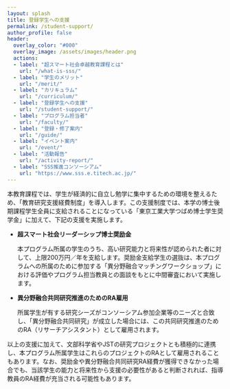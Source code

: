 ```yaml
---
layout: splash
title: 登録学生への支援
permalink: /student-support/
author_profile: false
header:
  overlay_color: "#000"
  overlay_image: /assets/images/header.png
  actions:
  - label: "超スマート社会卓越教育課程とは"
    url: "/what-is-sss/"
  - label: "学生のメリット"
    url: "/merit/"
  - label: "カリキュラム"
    url: "/curriculum/"
  - label: "登録学生への支援​"
    url: "/student-support/"
  - label: "プログラム担当者​"
    url: "/faculty/"
  - label: "登録・修了案内"
    url: "/guide/"
  - label: "イベント案内"
    url: "/event/"
  - label: "活動報告"
    url: "/activity-report/"
  - label: "SSS推進コンソーシアム"
    url: "https://www.sss.e.titech.ac.jp/"
---
```


本教育課程では、学生が経済的に自立し勉学に集中するための環境を整えるため、「教育研究支援経費制度」を導入します。この支援制度では、本学の博士後期課程学生全員に支給されることになっている「東京工業大学つばめ博士学生奨学金」に加えて、下記の支援を実施します。

* **超スマート社会リーダーシップ博士奨励金**

  本プログラム所属の学生のうち、高い研究能力と将来性が認められた者に対して、上限200万円／年を支給します。奨励金支給学生の選抜は、本プログラムへの所属のために参加する「異分野融合マッチングワークショップ」における評価やプログラム担当教員との面談をもとに中間審査において実施します。

* **異分野融合共同研究推進のためのRA雇用**

  所属学生が有する研究シーズがコンソーシアム参加企業等のニーズと合致し、「異分野融合共同研究」が成立した場合には、この共同研究推進のためのRA（リサーチアシスタント）として雇用されます。

以上の支援に加えて、文部科学省やJSTの研究プロジェクトとも積極的に連携し、本プログラム所属学生はこれらのプロジェクトのRAとして雇用されることもあります。なお、奨励金や異分野融合共同研究RA経費が獲得できなかった場合でも、当該学生の能力と将来性から支援の必要性があると判断されれば、指導教員のRA経費が充当される可能性もあります。
